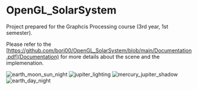# OpenGL_SolarSystem

Project prepared for the Graphcis Processing course (3rd year, 1st semester).

Please refer to the [https://github.com/bori00/OpenGL_SolarSystem/blob/main/Documentation.pdf](Documentation) for more details about the scene and the implemenation.

![earth_moon_sun_night](https://user-images.githubusercontent.com/25320744/149171780-6733fd42-b014-41ef-950b-46fcd4ad4e56.png)
![jupiter_lighting](https://user-images.githubusercontent.com/25320744/149171809-3740e56f-48ae-478f-aec2-27853b08ffb9.png)
![mercury_jupiter_shadow](https://user-images.githubusercontent.com/25320744/149171831-437de7b1-f51f-4dc0-b841-2fc2edfec6af.png)
![earth_day_night](https://user-images.githubusercontent.com/25320744/149171963-e3fa430c-954b-4b77-a34e-d7a535bc2c53.png)

